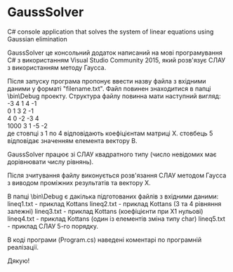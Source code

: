 # GaussSolver
С# console application that solves the system of linear equations using Gaussian elimination

GaussSolver це консольний додаток написаний на мові програмування С# з використанням Visual Studio Community 2015,
який розв'язує СЛАУ з використанням методу Гаусса.

Після запуску програма пропонує ввести назву файла з вхідними даними у форматі "filename.txt".
Файл повинен знаходитися в папці \bin\Debug проекту.
Структура файлу повинна мати наступний вигляд:
-3    4    1    4   -1                                                                              
 0    1    3    2   -1                                                                              
 4    0   -2   -3    4                                                                              
1000  3    1   -5   -2                                                                              
де стовпці з 1 по 4 відповідають коефіцієнтам матриці Х.
   стовбець 5 відповідає значенням елемента вектору B.

GaussSolver працює зі СЛАУ квадратного типу (число невідомих має дорівнювати числу рівнянь).

Після зчитування файлу виконується розв'язання СЛАУ методом Гаусса з виводом проміжних результатів та вектору X.

В папці \bin\Debug є дакілька підготованих файлів з вхідними даними:
lineq1.txt - приклад Kottans
lineq2.txt - приклад Kottans (3 та 4 рівняння залежні)
lineq3.txt - приклад Kottans (коефіцієнти при Х1 нульові)
lineq4.txt - приклад Kottans (один із елементів зміна типу char)
lineq5.txt - приклад СЛАУ 5-го порядку.

В коді програми (Program.cs) наведені коментарі по програмній реалізації.

Дякую!




